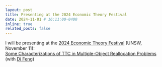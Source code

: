 ```yaml
---
layout: post
title: Presenting at the 2024 Economic Theory Festival
date: 2024-11-01 # 16:11:00-0400
inline: true
related_posts: false
---
```


I will be presenting at the [2024 Economic Theory Festival](https://sites.google.com/view/economictheoryfestival) (UNSW, November 11):\
[Some Characterizations of TTC in Multiple-Object Reallocation Problems](https://jacobcoreno.github.io/assets/pdf/JMP.pdf) (with [Di Feng](https://dfengecon.github.io/))
